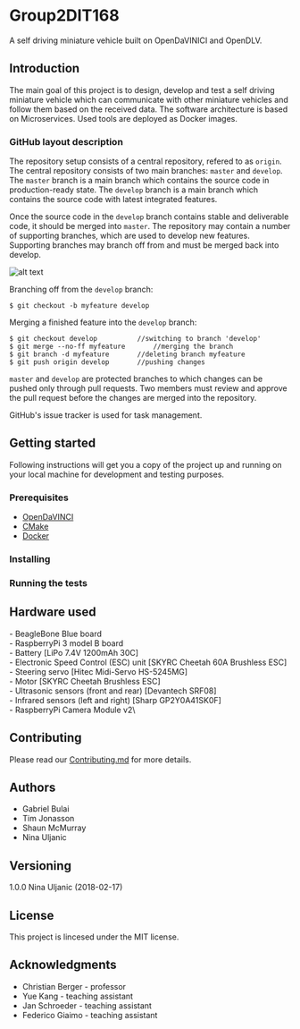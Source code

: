 # Group2DIT168
A self driving miniature vehicle built on OpenDaVINICI and OpenDLV.

## Introduction
The main goal of this project is to design, develop and test a self driving miniature vehicle which can communicate with other miniature vehicles and follow them based on the received data. 
The software architecture is based on Microservices. Used tools are deployed as Docker images.

### GitHub layout description
The repository setup consists of a central repository, refered to as `origin`. The central repository consists of two main branches: `master` and `develop`. 
The `master` branch is a main branch which contains the source code in production-ready state. The `develop` branch is a main branch which contains the source code with latest integrated features. 

Once the source code in the `develop` branch contains stable and deliverable code, it should be merged into `master`. The repository may contain a number of supporting branches, which are used to develop new features. Supporting branches may branch off from and must be merged back into develop. 

![alt text](https://github.com/Shaun-McMurray/Group2DIT168/documentation/GitHubLayout.png "GitHub layout")

Branching off from the `develop` branch:
```
$ git checkout -b myfeature develop
```
Merging a finished feature into the `develop` branch:
```
$ git checkout develop 			//switching to branch 'develop'
$ git merge --no-ff myfeature		//merging the branch
$ git branch -d myfeature		//deleting branch myfeature
$ git push origin develop 		//pushing changes
```

`master` and `develop` are protected branches to which changes can be pushed only through pull requests. Two members must review and approve the pull request before the changes are merged into the repository.

GitHub's issue tracker is used for task management.

## Getting started 
Following instructions will get you a copy of the project up and running on your local machine for development and testing purposes.

### Prerequisites
- [OpenDaVINCI](http://opendavinci.readthedocs.io/)
- [CMake](http://derekmolloy.ie/hello-world-introductions-to-cmake)
- [Docker](https://docs.docker.com/install/linux/docker-ce/ubuntu/)

### Installing

### Running the tests

## Hardware used

\- BeagleBone Blue board\
\- RaspberryPi 3 model B board\
\- Battery [LiPo 7.4V 1200mAh 30C]\
\- Electronic Speed Control (ESC) unit [SKYRC Cheetah 60A Brushless ESC]\
\- Steering servo [Hitec Midi-Servo HS-5245MG]\
\- Motor [SKYRC Cheetah Brushless ESC]\
\- Ultrasonic sensors (front and rear) [Devantech SRF08]\
\- Infrared sensors (left and right) [Sharp GP2Y0A41SK0F]\
\- RaspberryPi Camera Module v2\

## Contributing
Please read our [Contributing.md](CONTRIBUTING.md) for more details. 

## Authors
- Gabriel Bulai
- Tim Jonasson
- Shaun McMurray
- Nina Uljanic

## Versioning
1.0.0 Nina Uljanic (2018-02-17)

## License
This project is lincesed under the MIT license. 

## Acknowledgments
- Christian Berger - professor
- Yue Kang - teaching assistant
- Jan Schroeder - teaching assistant
- Federico Giaimo - teaching assistant